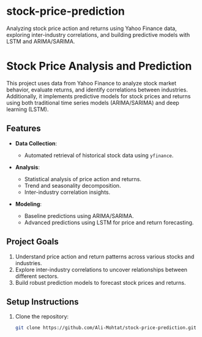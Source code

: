 # stock-price-prediction
Analyzing stock price action and returns using Yahoo Finance data, exploring inter-industry correlations, and building predictive models with LSTM and ARIMA/SARIMA.

# Stock Price Analysis and Prediction

This project uses data from Yahoo Finance to analyze stock market behavior, evaluate returns, and identify correlations between industries. Additionally, it implements predictive models for stock prices and returns using both traditional time series models (ARIMA/SARIMA) and deep learning (LSTM).

## Features

- **Data Collection**:
  - Automated retrieval of historical stock data using `yfinance`.

- **Analysis**:
  - Statistical analysis of price action and returns.
  - Trend and seasonality decomposition.
  - Inter-industry correlation insights.

- **Modeling**:
  - Baseline predictions using ARIMA/SARIMA.
  - Advanced predictions using LSTM for price and return forecasting.

## Project Goals

1. Understand price action and return patterns across various stocks and industries.
2. Explore inter-industry correlations to uncover relationships between different sectors.
3. Build robust prediction models to forecast stock prices and returns.

## Setup Instructions

1. Clone the repository:
   ```bash
   git clone https://github.com/Ali-Mohtat/stock-price-prediction.git
